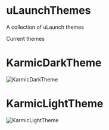 # uLaunchThemes
A collection of uLaunch themes

Current themes

# KarmicDarkTheme

![KarmicDarkTheme](https://i.imgur.com/ynN9KZI.jpg)

# KarmicLightTheme

![KarmicLightTheme](https://i.imgur.com/wKmIIOr.jpg)
